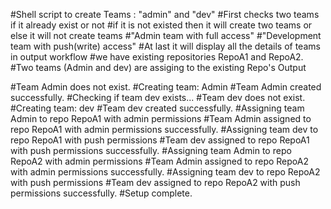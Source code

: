 #Shell script to create Teams : "admin" and "dev"
#First checks two teams if it already exist or not
#if it is not existed then it will create two teams or else it will not create teams
#"Admin team with full access" 
#"Development team with push(write) access"
#At last it will display all the details of teams in output workflow
#we have existing repositories RepoA1 and RepoA2.
#Two teams (Admin and dev) are assiging to the existing Repo's 
Output

#Team Admin does not exist.
#Creating team: Admin
#Team Admin created successfully.
#Checking if team dev exists...
#Team dev does not exist.
#Creating team: dev
#Team dev created successfully.
#Assigning team Admin to repo RepoA1 with admin permissions
#Team Admin assigned to repo RepoA1 with admin permissions successfully.
#Assigning team dev to repo RepoA1 with push permissions
#Team dev assigned to repo RepoA1 with push permissions successfully.
#Assigning team Admin to repo RepoA2 with admin permissions
#Team Admin assigned to repo RepoA2 with admin permissions successfully.
#Assigning team dev to repo RepoA2 with push permissions
#Team dev assigned to repo RepoA2 with push permissions successfully.
#Setup complete.
